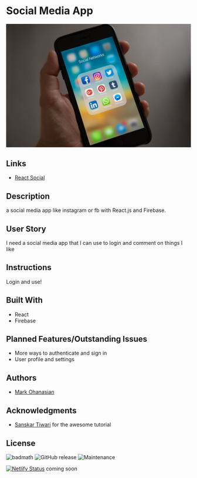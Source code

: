 # Social Media App
![Git Good Website Image](/public/pexels-photo-607812.jpeg)

## Links
* [React Social](https://social-media-app-mso.web.app/)

## Description
a social media app like instagram or fb with React.js and Firebase.

## User Story
I need a social media app that I can use to login and comment on things I like

## Instructions
Login and use!

## Built With
* React
* Firebase

## Planned Features/Outstanding Issues
* More ways to authenticate and sign in
* User profile and settings 

## Authors
* [Mark Ohanasian](https://github.com/markohanesian) 

## Acknowledgments
* [Sanskar Tiwari](https://www.youtube.com/channel/UCsPdgUIoOBTBI1UmulW1pdw) for the awesome tutorial

## License
![badmath](https://img.shields.io/github/languages/top/nielsenjared/badmath)
![GitHub release](https://img.shields.io/github/v/release/markohanesian/Burger-Logger)
![Maintenance](https://img.shields.io/badge/Maintained%3F-yes-green.svg)



[![Netlify Status](https://api.netlify.com/api/v1/badges/0c7ff7fe-2af1-4af5-8481-7a5ff9f25a10/deploy-status)](https://app.netlify.com/sites/armenian-names/deploys) coming soon
